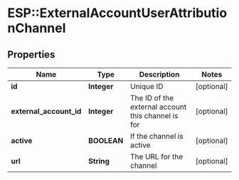 # ESP::ExternalAccountUserAttributionChannel

## Properties
Name | Type | Description | Notes
------------ | ------------- | ------------- | -------------
**id** | **Integer** | Unique ID | [optional] 
**external_account_id** | **Integer** | The ID of the external account this channel is for | [optional] 
**active** | **BOOLEAN** | If the channel is active | [optional] 
**url** | **String** | The URL for the channel | [optional] 


